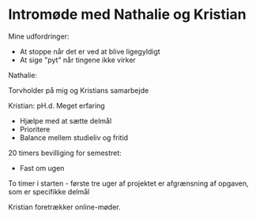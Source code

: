 
<h1> Intromøde med Nathalie og Kristian </h1> 

Mine udfordringer: 
- At stoppe når det er ved at blive ligegyldigt 
- At sige "pyt" når tingene ikke virker 


Nathalie: 

Torvholder på mig og Kristians samarbejde 

Kristian: 
pH.d. 
Meget erfaring 


- Hjælpe med at sætte delmål
- Prioritere 
- Balance mellem studieliv og fritid

20 timers bevilliging for semestret: 
- Fast om ugen 

To timer i starten - første tre uger af projektet er afgrænsning af opgaven, som er specifikke delmål 

Kristian foretrækker online-møder. 


